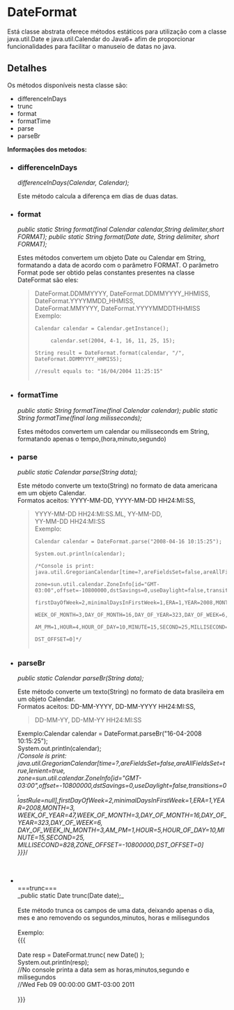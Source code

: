 # DateFormat #

Está classe abstrata oferece métodos estáticos para utilização com a classe
java.util.Date e java.util.Calendar do Java6+ afim de proporcionar funcionalidades para facilitar o
manuseio de datas no java.

## Detalhes ##

Os métodos disponíveis nesta classe são:

<ul>
<li>differenceInDays</li>
<li>trunc</li>
<li>format</li>
<li>formatTime</li>
<li>parse</li>
<li>parseBr</li>
</ul>

**Informações dos metodos:**

<ul>
<li>
<h3>differenceInDays</h3>
<i>differenceInDays(Calendar, Calendar);</i>

Este método calcula a diferença em dias de duas datas.<br>
</li>
<li>
<h3>format</h3>
<i>public static String format(final Calendar calendar,String delimiter,short FORMAT);</i>
<i>public static String format(Date date, String delimiter, short FORMAT);</i>

Estes métodos convertem um objeto Date ou Calendar em String, formatando a data de acordo com o parâmetro FORMAT. O parâmetro Format pode ser obtido pelas constantes presentes na classe DateFormat são eles:<br>
<blockquote>DateFormat.DDMMYYYY,	 DateFormat.DDMMYYYY_HHMISS,	 DateFormat.YYYYMMDD_HHMISS,<br>
DateFormat.MMYYYY,	 DateFormat.YYYYMMDDTHHMISS<br>
Exemplo:<br>
<pre><code>Calendar calendar = Calendar.getInstance();<br>
	 calendar.set(2004, 4-1, 16, 11, 25, 15);<br>
String result = DateFormat.format(calendar, "/", DateFormat.DDMMYYYY_HHMISS);<br>
//result equals to: "16/04/2004 11:25:15"<br>
</code></pre>
</li>
<li>
<h3>formatTime</h3>
<i>public static String formatTime(final Calendar calendar);</i>
<i>public static String formatTime(final long milisseconds);</i></blockquote>

Estes métodos convertem um calendar ou milisseconds em String, formatando apenas o tempo,(hora,minuto,segundo)<br>
</li>
<li>
<h3>parse</h3>
<i>public static Calendar parse(String data);</i>

Este método converte um texto(String) no formato de data americana em um objeto Calendar.<br>
Formatos aceitos: 	YYYY-MM-DD,			YYYY-MM-DD HH24:MI:SS,<br>
<blockquote>YYYY-MM-DD HH24:MI:SS.ML, 	YY-MM-DD,<br>
YY-MM-DD HH24:MI:SS<br>
Exemplo:<br>
<pre><code>Calendar calendar = DateFormat.parse("2008-04-16 10:15:25");<br>
System.out.println(calendar);<br>
/*Console is print: java.util.GregorianCalendar[time=?,areFieldsSet=false,areAllFieldsSet=true,lenient=true,<br>
zone=sun.util.calendar.ZoneInfo[id="GMT-03:00",offset=-10800000,dstSavings=0,useDaylight=false,transitions=0,lastRule=null],<br>
firstDayOfWeek=2,minimalDaysInFirstWeek=1,ERA=1,YEAR=2008,MONTH=3,WEEK_OF_YEAR=47,<br>
WEEK_OF_MONTH=3,DAY_OF_MONTH=16,DAY_OF_YEAR=323,DAY_OF_WEEK=6,DAY_OF_WEEK_IN_MONTH=3,<br>
AM_PM=1,HOUR=4,HOUR_OF_DAY=10,MINUTE=15,SECOND=25,MILLISECOND=734,ZONE_OFFSET=-10800000,<br>
DST_OFFSET=0]*/<br>
</code></pre>
</li>
<li>
<h3>parseBr</h3>
<i>public static Calendar parseBr(String data);</i></blockquote>

Este método converte um texto(String) no formato de data brasileira em um objeto Calendar.<br>
Formatos aceitos: 	DD-MM-YYYY,			DD-MM-YYYY HH24:MI:SS,<br>
<blockquote>DD-MM-YY, 			DD-MM-YY HH24:MI:SS</blockquote>

Exemplo:Calendar calendar = DateFormat.parseBr("16-04-2008 10:15:25");<br>
System.out.println(calendar);<br>
/*Console is print: java.util.GregorianCalendar[time=?,areFieldsSet=false,areAllFieldsSet=true,lenient=true,<br>
zone=sun.util.calendar.ZoneInfo[id="GMT-03:00",offset=-10800000,dstSavings=0,useDaylight=false,transitions=0,<br>
lastRule=null],firstDayOfWeek=2,minimalDaysInFirstWeek=1,ERA=1,YEAR=2008,MONTH=3,<br>
WEEK_OF_YEAR=47,WEEK_OF_MONTH=3,DAY_OF_MONTH=16,DAY_OF_YEAR=323,DAY_OF_WEEK=6,<br>
DAY_OF_WEEK_IN_MONTH=3,AM_PM=1,HOUR=5,HOUR_OF_DAY=10,MINUTE=15,SECOND=25,<br>
MILLISECOND=828,ZONE_OFFSET=-10800000,DST_OFFSET=0]<br>
}}}*/<br>
</li><br>
<br>
<li><br>
===trunc===<br>
_public static Date trunc(Date date);_<br>
<br>
Este método trunca os campos de uma data, deixando apenas o dia, mes e ano removendo os segundos,minutos, horas e milisegundos<br>
<br>
Exemplo:<br>
{{{<br>
		<br>
	Date resp = DateFormat.trunc( new Date() );<br>
	System.out.println(resp);<br>
	//No console printa a data sem as horas,minutos,segundo e milisegundos<br>
	//Wed Feb 09 00:00:00 GMT-03:00 2011<br>
<br>
}}}<br>
</li><br>
<br>
</ul></code></pre>